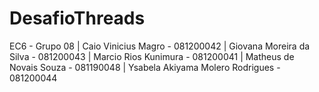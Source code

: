 # DesafioThreads

EC6 - Grupo 08 | Caio Vinicius Magro - 081200042 | Giovana Moreira da Silva - 081200043 | Marcio Rios Kunimura - 081200041 | Matheus de Novais Souza - 081190048 | Ysabela Akiyama Molero Rodrigues - 081200044
